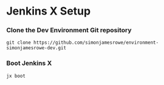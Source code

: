 # Jenkins X Setup

### Clone the Dev Environment Git repository

```
git clone https://github.com/simonjamesrowe/environment-simonjamesrowe-dev.git
```

### Boot Jenkins X

```
jx boot
```


